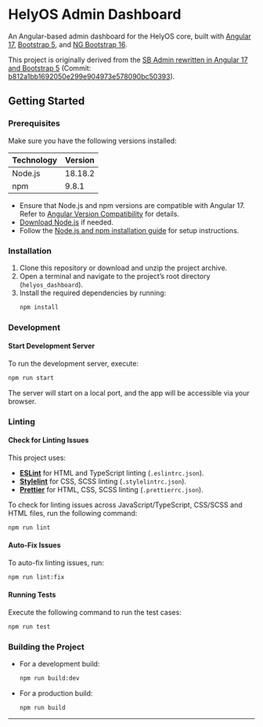 # HelyOS Admin Dashboard

An Angular-based admin dashboard for the HelyOS core, built with [Angular 17](https://v17.angular.io/docs/), [Bootstrap 5](https://getbootstrap.com/docs/5.0/), and [NG Bootstrap 16](https://ng-bootstrap.github.io/releases/16.x/#/home).

This project is originally derived from the [SB Admin rewritten in Angular 17 and Bootstrap 5](https://github.com/start-angular/SB-Admin-BS4-Angular-8) (Commit: [b812a1bb1692050e299e904973e578090bc50393](https://github.com/start-angular/SB-Admin-BS4-Angular-8/tree/b812a1bb1692050e299e904973e578090bc50393)).

## Getting Started

### Prerequisites

Make sure you have the following versions installed:

| Technology | Version |
| ---------- | ------- |
| Node.js    | 18.18.2 |
| npm        | 9.8.1   |

- Ensure that Node.js and npm versions are compatible with Angular 17. Refer to [Angular Version Compatibility](https://angular.dev/reference/versions) for details.
- [Download Node.js](https://nodejs.org/download/release/) if needed.
- Follow the [Node.js and npm installation guide](https://docs.npmjs.com/downloading-and-installing-node-js-and-npm) for setup instructions.

### Installation

1. Clone this repository or download and unzip the project archive.
2. Open a terminal and navigate to the project’s root directory (`helyos_dashboard`).
3. Install the required dependencies by running:
   ```bash
   npm install
   ```

### Development

#### Start Development Server

To run the development server, execute:

```bash
npm run start
```

The server will start on a local port, and the app will be accessible via your browser.

### Linting

#### Check for Linting Issues

This project uses:

- **[ESLint](https://eslint.org/)** for HTML and TypeScript linting (`.eslintrc.json`).
- **[Stylelint](https://stylelint.io/)** for CSS, SCSS linting (`.stylelintrc.json`).
- **[Prettier](https://prettier.io/)** for HTML, CSS, SCSS linting (`.prettierrc.json`).

To check for linting issues across JavaScript/TypeScript, CSS/SCSS and HTML files, run the following command:

```bash
npm run lint
```

#### Auto-Fix Issues

To auto-fix linting issues, run:

```bash
npm run lint:fix
```

#### Running Tests

Execute the following command to run the test cases:

```bash
npm run test
```

### Building the Project

- For a development build:
  ```bash
  npm run build:dev
  ```
- For a production build:
  ```bash
  npm run build
  ```

---
